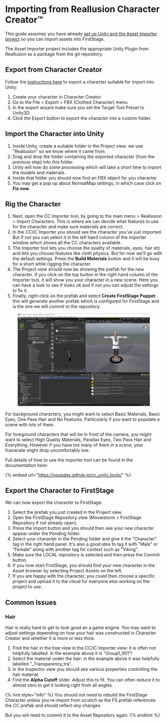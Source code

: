 # Importing from Reallusion Character Creator™

This guide assumes you have already [set up Unity and the Asset Importer project](set-up-unity.md) so you can import assets into FirstStage.

The Asset Importer project includes the appropriate Unity Plugin from Reallusion as a package from the git repository.

## Export from Character Creator

Follow the [instructions here](https://manual.reallusion.com/CC\_and\_IC\_Auto\_Setup\_Plugin/ENU/CC\_and\_iC\_Auto\_Setup/1.0/03\_for\_Unity/Unity\_Importing\_Character\_FBX\_File.htm) to export a character suitable for import into Unity:

1. Create your character in Character Creator.
2. Go to the File > Export > FBX (Clothed Character) menu.
3. In the export wizard make sure you set the Target Tool Preset to Unity3D.
4. Click the Export button to export the character into a custom folder.

## Import the Character into Unity

1. Inside Unity, create a suitable folder in the Project view: we use "Reallusion" so we know where it came from.
2. Drag and drop the folder containing the exported character (from the previous step) into this folder.
3. Unity will now do some processing which will take a short time to import the models and materials.
4. Inside that folder you should now find an FBX object for you character.
5. You may get a pop up about NormalMap settings, in which case click on **Fix now**.

## Rig the Character

1. Next, open the CC Importer tool, by going to the main menu > Reallusion > Import Characters. This is where we can decide what features to use for the character and make sure materials are correct.&#x20;
2. In the CC/iC Importer you should see the character you've just imported. But if not you can select it in the left hand column of the importer window which shows all the CC characters available.&#x20;
3. The Importer tool lets you choose the quality of materials, eyes, hair etc and lets you choose features like cloth physics. But for now we'll go with the default settings. Press the **Build Materials** button and it will be busy for a short while rigging the character.
4. The Project view should now be showing the prefab for the new character. If you click on the top button in the right hand column of the Importer tool, it will show you your character in a new scene. Here you can have a look to see if looks ok and if not you can adjust the settings to fix it.
5. Finally, right-click on the prefab and select **Create FirstStage Puppet**: this will generate another prefab which is configured for FirstStage and is the one we will commit to the repository.&#x20;

<figure><img src="../.gitbook/assets/image.png" alt=""><figcaption></figcaption></figure>

For background characters, you might want to select Basic Materials, Basic Eyes, One Pass Hair and No Features. Particularly if you want to populate a scene with lots of them.

For foreground characters that will be in front of the camera, you might want to select High Quality Materials, Parallax Eyes, Two Pass Hair and Everything. However if you have too many of them in a scene, your framerate might drop uncomfortably low.

Full details of how to use the Importer tool can be found in the documentation here:

{% embed url="https://soupday.github.io/cc_unity_tools/" %}

## Export the Character to FirstStage

We can now export the character to FirstStage:

1. Select the prefab you just created in the Project view.
2. Open the FirstStage Repository view (Moviestorm > FirstStage Repository if not already open).
3. Press the Import button and you should then see your new character appear under the Pending folder.
4. Select your character in the Pending folder and give it the "Character" tag in the right hand panel. It's also a good idea to tag it with "Male" or "Female" along with another tag for context such as "Viking".
5. Make sure the LOCAL repository is selected and then press the Commit button.
6. If you now start FirstStage, you should find your new character in the Asset browser by selecting Project Assets on the left.
7. If you are happy with the character, you could then choose a specific project and upload it to the cloud for everyone else working on the project to use.

## Common Issues

### Hair

Hair is really hard to get to look good an a game engine. You may want to adjust settings depending on how your hair was constructed in Character Creator and whether it is more or less thick.

1. Find the hair in the tree view in the CC/iC Importer view: it is often not helpfully labelled. In the example above it is "Group1\_001"!
2. Select the material under the hair: in the example above it was helpfully labelled "\_Transparency\_tra".
3. In the Inspector view you should see various properties controlling the hair material.&#x20;
4. Find the **Alpha Cutoff** slider. Adjust this to fit. You can often reduce it to almost zero to get it looking right from all angles.

{% hint style="info" %}
You should not need to rebuild the FirstStage Character unless you re-import from scratch as the FS prefab references the CC prefab and should reflect any changes.

But you will need to commit it to the Asset Repository again.
{% endhint %}



####
